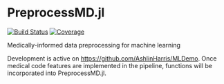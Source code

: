 # PreprocessMD.jl

[![Build Status](https://github.com/AshlinHarris/PreprocessMD.jl/actions/workflows/ci.yml/badge.svg)](https://github.com/AshlinHarris/PreprocessMD.jl/actions/workflows/ci.yml)
[![Coverage](https://codecov.io/gh/AshlinHarris/PreprocessMD.jl/branch/main/graph/badge.svg)](https://codecov.io/gh/AshlinHarris/PreprocessMD.jl)

Medically-informed data preprocessing for machine learning

Development is active on https://github.com/AshlinHarris/MLDemo. Once medical code features are implemented in the pipeline, functions will be incorporated into PreprocessMD.jl.

<!--
Buttons for documentation?

Draft text
Biomedical data sets are messy! 

, and sources of bias can't always be known without clinical experience.

using medical codes to cluster the data so we get smaller, more efficient DataFrames with less class imbalance.

-->
